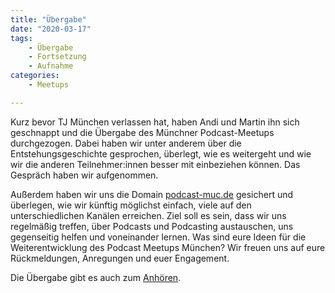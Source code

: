 ```yaml
---
title: "Übergabe"
date: "2020-03-17"
tags:
    - Übergabe
    - Fortsetzung
    - Aufnahme
categories:
    - Meetups

---
```


Kurz bevor TJ München verlassen hat, haben Andi und Martin ihn sich geschnappt und die Übergabe des Münchner Podcast-Meetups durchgezogen. 
Dabei haben wir unter anderem über die Entstehungsgeschichte gesprochen, überlegt, wie es weitergeht und wie wir die anderen Teilnehmer:innen besser mit einbeziehen können.
Das Gespräch haben wir aufgenommen. 

Außerdem haben wir uns die Domain [podcast-muc.de](https://podcast-muc.de/) gesichert und überlegen, wie wir künftig möglichst einfach, viele auf den unterschiedlichen Kanälen erreichen. 
Ziel soll es sein, dass wir uns regelmäßig treffen, über Podcasts und Podcasting austauschen, uns gegenseitig helfen und voneinander lernen.
Was sind eure Ideen für die Weiterentwicklung des Podcast Meetups München?
Wir freuen uns auf eure Rückmeldungen, Anregungen und euer Engagement. 

Die Übergabe gibt es auch zum [Anhören](/audio/pcmuc_2020-03-17_rc1.mp3).
